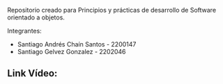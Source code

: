 Repositorio creado para Principios y prácticas de desarrollo de Software orientado a objetos.

Integrantes:
- Santiago Andrés Chaín Santos - 2200147
- Santiago Gelvez Gonzalez - 2202046

Link Vídeo:
- 

